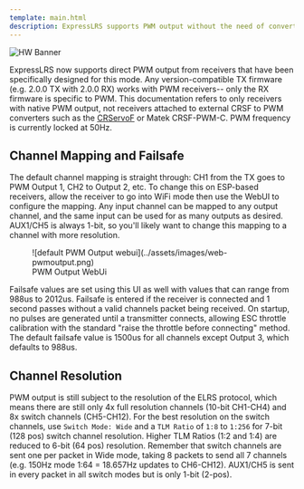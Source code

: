 ```yaml
---
template: main.html
description: ExpressLRS supports PWM output without the need of converters.
---
```


![HW Banner](https://raw.githubusercontent.com/ExpressLRS/ExpressLRS-hardware/master/img/hardware.png)

ExpressLRS now supports direct PWM output from receivers that have been specifically designed for this mode. Any version-compatible TX firmware (e.g. 2.0.0 TX with 2.0.0 RX) works with PWM receivers-- only the RX firmware is specific to PWM. This documentation refers to only receivers with native PWM output, not receivers attached to external CRSF to PWM converters such as the [CRServoF](https://github.com/CapnBry/CRServoF/) or Matek CRSF-PWM-C. PWM frequency is currently locked at 50Hz.

## Channel Mapping and Failsafe
The default channel mapping is straight through: CH1 from the TX goes to PWM Output 1, CH2 to Output 2, etc. To change this on ESP-based receivers, allow the receiver to go into WiFi mode then use the WebUI to configure the mapping. Any input channel can be mapped to any output channel, and the same input can be used for as many outputs as desired. AUX1/CH5 is always 1-bit, so you'll likely want to change this mapping to a channel with more resolution.

<figure markdown>
![default PWM Output webui](../assets/images/web-pwmoutput.png)
<figcaption>PWM Output WebUi</figcaption>
</figure>

Failsafe values are set using this UI as well with values that can range from 988us to 2012us. Failsafe is entered if the receiver is connected and 1 second passes without a valid channels packet being received. On startup, no pulses are generated until a transmitter connects, allowing ESC throttle calibration with the standard "raise the throttle before connecting" method. The default failsafe value is 1500us for all channels except Output 3, which defaults to 988us.

## Channel Resolution
PWM output is still subject to the resolution of the ELRS protocol, which means there are still only 4x full resolution channels (10-bit CH1-CH4) and 8x switch channels (CH5-CH12). For the best resolution on the switch channels, use `Switch Mode: Wide` and a `TLM Ratio` of `1:8` to `1:256` for 7-bit (128 pos) switch channel resolution. Higher TLM Ratios (1:2 and 1:4) are reduced to 6-bit (64 pos) resolution. Remember that switch channels are sent one per packet in Wide mode, taking 8 packets to send all 7 channels (e.g. 150Hz mode 1:64 = 18.657Hz updates to CH6-CH12). AUX1/CH5 is sent in every packet in all switch modes but is only 1-bit (2-pos).